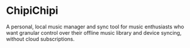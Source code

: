 # ChipiChipi
A personal, local music manager and sync tool for music enthusiasts who want granular control over their offline music library and device syncing, without cloud subscriptions.
